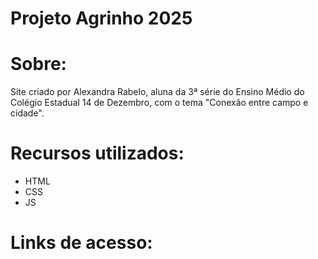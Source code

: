 # Projeto Agrinho 2025
# Sobre:
Site criado por Alexandra Rabelo, aluna da 3ª série do Ensino Médio do Colégio Estadual 14 de Dezembro, com o tema "Conexão entre campo e cidade".

# Recursos utilizados:
- HTML
- CSS
- JS

# Links de acesso:



